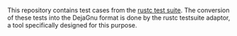 This repository contains test cases from the 
[rustc test suite](https://github.com/rust-lang/rust/tree/master/tests). The
conversion of these tests into the DejaGnu format is done by the rustc 
testsuite adaptor, a tool specifically designed for this purpose.
